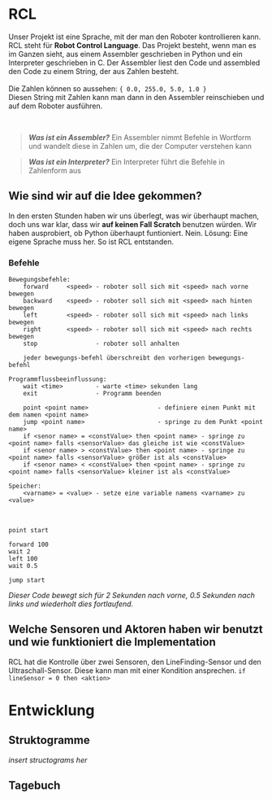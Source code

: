 # RCL
Unser Projekt ist eine Sprache, mit der man den Roboter kontrollieren kann. RCL steht für **Robot Control Language**. Das Projekt besteht, wenn man es im Ganzen sieht, 
aus einem Assembler geschrieben in Python und ein Interpreter geschrieben in C. Der Assembler liest den Code und assembled den Code zu einem String, 
der aus Zahlen besteht.
<br/>
<br/>
Die Zahlen können so aussehen:
  `{ 0.0, 255.0, 5.0, 1.0 }`
<br/>
Diesen String mit Zahlen kann man dann in den Assembler reinschieben und auf dem Roboter ausführen.

<br/>

> ***Was ist ein Assembler?*** Ein Assembler nimmt Befehle in Wortform und wandelt diese in Zahlen um, die der Computer verstehen kann

> ***Was ist ein Interpreter?*** Ein Interpreter führt die Befehle in Zahlenform aus


## Wie sind wir auf die Idee gekommen?
In den ersten Stunden haben wir uns überlegt, was wir überhaupt machen, doch uns war klar, dass wir **auf keinen Fall Scratch** benutzen würden. Wir haben ausprobiert, 
ob Python überhaupt funtioniert. Nein. Lösung: Eine eigene Sprache muss her.
So ist RCL entstanden. 

### Befehle
```
Bewegungsbefehle:
    forward     <speed> - roboter soll sich mit <speed> nach vorne bewegen
    backward    <speed> - roboter soll sich mit <speed> nach hinten bewegen 
    left        <speed> - roboter soll sich mit <speed> nach links bewegen
    right       <speed> - roboter soll sich mit <speed> nach rechts bewegen
    stop                - roboter soll anhalten

    jeder bewegungs-befehl überschreibt den vorherigen bewegungs-befehl

Programmflussbeeinflussung:
    wait <time>         - warte <time> sekunden lang
    exit                - Programm beenden

    point <point name> 				     - definiere einen Punkt mit dem namen <point name>
    jump <point name>				     - springe zu dem Punkt <point name>
    if <senor name> = <constValue> then <point name> - springe zu <point name> falls <sensorValue> das gleiche ist wie <constValue>
    if <senor name> > <constValue> then <point name> - springe zu <point name> falls <sensorValue> größer ist als <constValue>
    if <senor name> < <constValue> then <point name> - springe zu <point name> falls <sensorValue> kleiner ist als <constValue>

Speicher:
    <varname> = <value> - setze eine variable namens <varname> zu <value>

```

<br/>

```
point start

forward 100
wait 2
left 100
wait 0.5

jump start
```
*Dieser Code bewegt sich für 2 Sekunden nach vorne, 0.5 Sekunden nach links und wiederholt dies fortlaufend.*

## Welche Sensoren und Aktoren haben wir benutzt und wie funktioniert die Implementation
RCL hat die Kontrolle über zwei Sensoren, den LineFinding-Sensor und den Ultraschall-Sensor. Diese kann man mit einer Kondition ansprechen. ```if lineSensor = 0 then <aktion>```

# Entwicklung
## Struktogramme
*insert structograms her*
## Tagebuch
